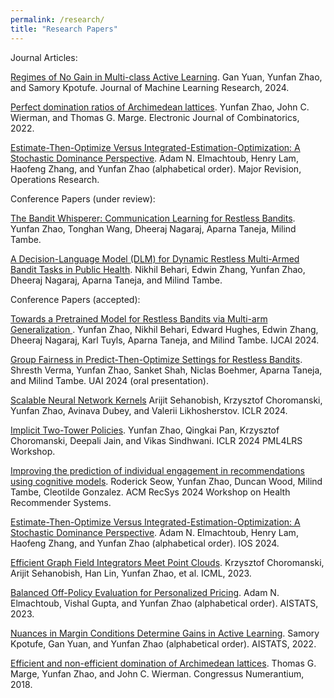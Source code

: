 ```yaml
---
permalink: /research/
title: "Research Papers"
---
```


Journal Articles:

[Regimes of No Gain in Multi-class Active Learning](https://www.jmlr.org/papers/volume25/23-0234/23-0234.pdf). Gan Yuan, Yunfan Zhao, and Samory Kpotufe. Journal of Machine Learning Research, 2024. 

[Perfect domination ratios of Archimedean lattices](https://www.combinatorics.org/ojs/index.php/eljc/article/view/v29i3p60). Yunfan Zhao, John C. Wierman, and Thomas G. Marge. Electronic Journal of Combinatorics, 2022.

[Estimate-Then-Optimize Versus Integrated-Estimation-Optimization: A Stochastic Dominance Perspective](https://arxiv.org/abs/2304.06833). Adam N. Elmachtoub, Henry Lam, Haofeng Zhang, and Yunfan Zhao (alphabetical order). Major Revision, Operations Research. 

Conference Papers (under review): 

[The Bandit Whisperer: Communication Learning for Restless Bandits](https://arxiv.org/abs/2408.05686). Yunfan Zhao, Tonghan Wang, Dheeraj Nagaraj, Aparna Taneja, Milind Tambe.

[A Decision-Language Model (DLM) for Dynamic Restless Multi-Armed Bandit Tasks in Public Health](https://arxiv.org/abs/2402.14807). Nikhil Behari, Edwin Zhang, Yunfan Zhao, Dheeraj Nagaraj, Aparna Taneja, and Milind Tambe. 


Conference Papers (accepted): 

[Towards a Pretrained Model for Restless Bandits via Multi-arm Generalization
](https://arxiv.org/abs/2310.14526). Yunfan Zhao, Nikhil Behari, Edward Hughes, Edwin Zhang, Dheeraj Nagaraj, Karl Tuyls, Aparna Taneja, and Milind Tambe. IJCAI 2024. 

[Group Fairness in Predict-Then-Optimize Settings for Restless Bandits](https://teamcore.seas.harvard.edu/publications/group-fairness-predict-then-optimize-settings-restless-bandits). Shresth Verma, Yunfan Zhao, Sanket Shah, Niclas Boehmer, Aparna Taneja, and Milind Tambe. UAI 2024 (oral presentation). 

[Scalable Neural Network Kernels](https://arxiv.org/abs/2310.13225) Arijit Sehanobish, Krzysztof Choromanski, Yunfan Zhao, Avinava Dubey, and Valerii Likhosherstov. ICLR 2024. 

[Implicit Two-Tower Policies](https://arxiv.org/abs/2208.01191). Yunfan Zhao, Qingkai Pan, Krzysztof Choromanski, Deepali Jain, and Vikas Sindhwani. ICLR 2024 PML4LRS Workshop.

[Improving the prediction of individual engagement in recommendations using cognitive models](https://arxiv.org/pdf/2408.16147). Roderick Seow, Yunfan Zhao, Duncan Wood, Milind Tambe, Cleotilde Gonzalez. ACM RecSys 2024 Workshop on Health Recommender Systems.

[Estimate-Then-Optimize Versus Integrated-Estimation-Optimization: A Stochastic Dominance Perspective](https://www.dropbox.com/scl/fi/th8r3fcxurxij1iji7fmm/IOS_2024_paper_446.pdf?rlkey=jtviv5h3m4rdv7yye6tonebsg&e=1&dl=0). Adam N. Elmachtoub, Henry Lam, Haofeng Zhang, and Yunfan Zhao (alphabetical order). IOS 2024. 

[Efficient Graph Field Integrators Meet Point Clouds](https://arxiv.org/abs/2302.00942). Krzysztof Choromanski, Arijit Sehanobish, Han Lin, Yunfan Zhao, et al. ICML, 2023.

[Balanced Off-Policy Evaluation for Personalized Pricing](https://arxiv.org/abs/2302.12736). Adam N. Elmachtoub, Vishal Gupta, and Yunfan Zhao (alphabetical order). AISTATS, 2023. 

[Nuances in Margin Conditions Determine Gains in Active Learning](https://arxiv.org/abs/2110.08418). Samory Kpotufe, Gan Yuan, and Yunfan Zhao (alphabetical order). AISTATS, 2022.

[Efficient and non-efficient domination of Archimedean lattices](https://scholar.google.com/citations?view_op=view_citation&hl=en&user=wy_rqnwAAAAJ&citation_for_view=wy_rqnwAAAAJ:2osOgNQ5qMEC). Thomas G. Marge, Yunfan Zhao, and John C. Wierman. Congressus Numerantium, 2018.




